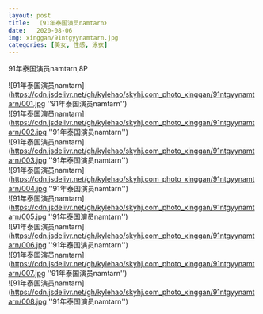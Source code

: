 ```yaml
---
layout: post
title:  《91年泰国演员namtarn》
date:   2020-08-06
img: xinggan/91ntgyynamtarn.jpg
categories: [美女, 性感, 泳衣]
---
```


91年泰国演员namtarn,8P

![91年泰国演员namtarn](https://cdn.jsdelivr.net/gh/kylehao/skyhj.com_photo_xinggan/91ntgyynamtarn/001.jpg ''91年泰国演员namtarn'') <br>
![91年泰国演员namtarn](https://cdn.jsdelivr.net/gh/kylehao/skyhj.com_photo_xinggan/91ntgyynamtarn/002.jpg ''91年泰国演员namtarn'') <br>
![91年泰国演员namtarn](https://cdn.jsdelivr.net/gh/kylehao/skyhj.com_photo_xinggan/91ntgyynamtarn/003.jpg ''91年泰国演员namtarn'') <br>
![91年泰国演员namtarn](https://cdn.jsdelivr.net/gh/kylehao/skyhj.com_photo_xinggan/91ntgyynamtarn/004.jpg ''91年泰国演员namtarn'') <br>
![91年泰国演员namtarn](https://cdn.jsdelivr.net/gh/kylehao/skyhj.com_photo_xinggan/91ntgyynamtarn/005.jpg ''91年泰国演员namtarn'') <br>
![91年泰国演员namtarn](https://cdn.jsdelivr.net/gh/kylehao/skyhj.com_photo_xinggan/91ntgyynamtarn/006.jpg ''91年泰国演员namtarn'') <br>
![91年泰国演员namtarn](https://cdn.jsdelivr.net/gh/kylehao/skyhj.com_photo_xinggan/91ntgyynamtarn/007.jpg ''91年泰国演员namtarn'') <br>
![91年泰国演员namtarn](https://cdn.jsdelivr.net/gh/kylehao/skyhj.com_photo_xinggan/91ntgyynamtarn/008.jpg ''91年泰国演员namtarn'') <br>
